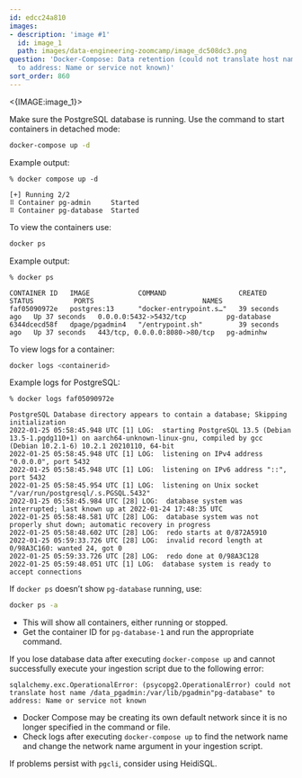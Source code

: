 ```yaml
---
id: edcc24a810
images:
- description: 'image #1'
  id: image_1
  path: images/data-engineering-zoomcamp/image_dc508dc3.png
question: 'Docker-Compose: Data retention (could not translate host name "pg-database"
  to address: Name or service not known)'
sort_order: 860
---
```




<{IMAGE:image_1}>

Make sure the PostgreSQL database is running. Use the command to start containers in detached mode:

```bash
docker-compose up -d
```

Example output:

```plaintext
% docker compose up -d

[+] Running 2/2
⠿ Container pg-admin     Started
⠿ Container pg-database  Started
```

To view the containers use:

```bash
docker ps
```

Example output:

```
% docker ps

CONTAINER ID   IMAGE            COMMAND                  CREATED          STATUS          PORTS                           NAMES
faf05090972e   postgres:13      "docker-entrypoint.s…"   39 seconds ago   Up 37 seconds   0.0.0.0:5432->5432/tcp          pg-database
6344dcecd58f   dpage/pgadmin4   "/entrypoint.sh"         39 seconds ago   Up 37 seconds   443/tcp, 0.0.0.0:8080->80/tcp   pg-adminhw
```

To view logs for a container:

```bash
docker logs <containerid>
```

Example logs for PostgreSQL:

```
% docker logs faf05090972e

PostgreSQL Database directory appears to contain a database; Skipping initialization
2022-01-25 05:58:45.948 UTC [1] LOG:  starting PostgreSQL 13.5 (Debian 13.5-1.pgdg110+1) on aarch64-unknown-linux-gnu, compiled by gcc (Debian 10.2.1-6) 10.2.1 20210110, 64-bit
2022-01-25 05:58:45.948 UTC [1] LOG:  listening on IPv4 address "0.0.0.0", port 5432
2022-01-25 05:58:45.948 UTC [1] LOG:  listening on IPv6 address "::", port 5432
2022-01-25 05:58:45.954 UTC [1] LOG:  listening on Unix socket "/var/run/postgresql/.s.PGSQL.5432"
2022-01-25 05:58:45.984 UTC [28] LOG:  database system was interrupted; last known up at 2022-01-24 17:48:35 UTC
2022-01-25 05:58:48.581 UTC [28] LOG:  database system was not properly shut down; automatic recovery in progress
2022-01-25 05:58:48.602 UTC [28] LOG:  redo starts at 0/872A5910
2022-01-25 05:59:33.726 UTC [28] LOG:  invalid record length at 0/98A3C160: wanted 24, got 0
2022-01-25 05:59:33.726 UTC [28] LOG:  redo done at 0/98A3C128
2022-01-25 05:59:48.051 UTC [1] LOG:  database system is ready to accept connections
```

If `docker ps` doesn’t show `pg-database` running, use:

```bash
docker ps -a
```

- This will show all containers, either running or stopped.
- Get the container ID for `pg-database-1` and run the appropriate command.

If you lose database data after executing `docker-compose up` and cannot successfully execute your ingestion script due to the following error:

```plaintext
sqlalchemy.exc.OperationalError: (psycopg2.OperationalError) could not translate host name /data_pgadmin:/var/lib/pgadmin"pg-database" to address: Name or service not known
```

- Docker Compose may be creating its own default network since it is no longer specified in the command or file.
- Check logs after executing `docker-compose up` to find the network name and change the network name argument in your ingestion script.

If problems persist with `pgcli`, consider using HeidiSQL.